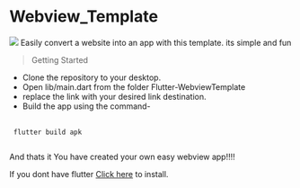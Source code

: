 # Webview_Template

<img src="https://www.real.discount/wp-content/uploads/2020/10/3291360_704d_4.jpg">
Easily convert a website into an app with this template.
its simple and fun

> Getting Started

* Clone the repository to your desktop.
* Open lib/main.dart from the folder Flutter-WebviewTemplate
* replace the link with your desired link destination.
* Build the app using the command- <br> <br> 
```  
 flutter build apk 
 
```
And thats it You have created your own easy webview app!!!!


If you dont have flutter [Click here](https://flutter.dev/) to install.
